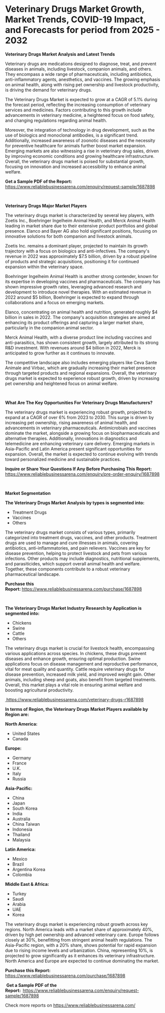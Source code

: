 <p><h1>Veterinary Drugs Market Growth, Market Trends, COVID-19 Impact, and Forecasts for period from 2025 - 2032</h1></p><p><strong>Veterinary Drugs Market Analysis and Latest Trends</strong></p>
<p><p>Veterinary drugs are medications designed to diagnose, treat, and prevent diseases in animals, including livestock, companion animals, and others. They encompass a wide range of pharmaceuticals, including antibiotics, anti-inflammatory agents, anesthetics, and vaccines. The growing emphasis on animal health, along with rising pet ownership and livestock productivity, is driving the demand for veterinary drugs.</p><p>The Veterinary Drugs Market is expected to grow at a CAGR of 5.1% during the forecast period, reflecting the increasing consumption of veterinary services and medicines. Factors contributing to this growth include advancements in veterinary medicine, a heightened focus on food safety, and changing regulations regarding animal health. </p><p>Moreover, the integration of technology in drug development, such as the use of biologics and monoclonal antibodies, is a significant trend. Additionally, increased awareness of zoonotic diseases and the necessity for preventive healthcare for animals further boost market expansion. Emerging markets are also witnessing a rise in veterinary drug sales, driven by improving economic conditions and growing healthcare infrastructure. Overall, the veterinary drugs market is poised for substantial growth, focusing on innovation and increased accessibility to enhance animal welfare.</p></p>
<p><strong>Get a Sample PDF of the Report:&nbsp;</strong> <a href="https://www.reliablebusinessarena.com/enquiry/request-sample/1687898?utm_campaign=3192&utm_medium=2&utm_source=Github&utm_content=ia&utm_term=08032025&utm_id=veterinary-drugs">https://www.reliablebusinessarena.com/enquiry/request-sample/1687898</a></p>
<p>&nbsp;</p>
<p><strong>Veterinary Drugs Major Market Players</strong></p>
<p><p>The veterinary drugs market is characterized by several key players, with Zoetis Inc., Boehringer Ingelheim Animal Health, and Merck Animal Health leading in market share due to their extensive product portfolios and global presence. Elanco and Bayer AG also hold significant positions, focusing on innovative solutions for both companion and livestock animals.</p><p>Zoetis Inc. remains a dominant player, projected to maintain its growth trajectory with a focus on biologics and anti-infectives. The company's revenue in 2022 was approximately $7.5 billion, driven by a robust pipeline of products and strategic acquisitions, positioning it for continued expansion within the veterinary space.</p><p>Boehringer Ingelheim Animal Health is another strong contender, known for its expertise in developing vaccines and pharmaceuticals. The company has shown impressive growth rates, leveraging advanced research and development to introduce novel therapies. With an estimated revenue in 2022 around $5 billion, Boehringer is expected to expand through collaborations and a focus on emerging markets.</p><p>Elanco, concentrating on animal health and nutrition, generated roughly $4 billion in sales in 2022. The company's acquisition strategies are aimed at enhancing its product offerings and capturing a larger market share, particularly in the companion animal sector.</p><p>Merck Animal Health, with a diverse product line including vaccines and anti-parasitics, has shown consistent growth, largely attributed to its strong R&D investment. With revenues around $4 billion in 2022, Merck is anticipated to grow further as it continues to innovate.</p><p>The competitive landscape also includes emerging players like Ceva Sante Animale and Virbac, which are gradually increasing their market presence through targeted products and regional expansions. Overall, the veterinary drugs market is expected to experience robust growth, driven by increasing pet ownership and heightened focus on animal welfare.</p></p>
<p>&nbsp;</p>
<p><strong>What Are The Key Opportunities For Veterinary Drugs Manufacturers?</strong></p>
<p><p>The veterinary drugs market is experiencing robust growth, projected to expand at a CAGR of over 6% from 2023 to 2030. This surge is driven by increasing pet ownership, rising awareness of animal health, and advancements in veterinary pharmaceuticals. Antimicrobials and vaccines dominate the market, alongside a growing focus on biopharmaceuticals and alternative therapies. Additionally, innovations in diagnostics and telemedicine are enhancing veterinary care delivery. Emerging markets in Asia-Pacific and Latin America present significant opportunities for expansion. Overall, the market is expected to continue evolving with trends toward personalized medicine and sustainable practices.</p></p>
<p><strong>Inquire or Share Your Questions If Any Before Purchasing This Report:</strong> <a href="https://www.reliablebusinessarena.com/enquiry/pre-order-enquiry/1687898?utm_campaign=3192&utm_medium=2&utm_source=Github&utm_content=ia&utm_term=08032025&utm_id=veterinary-drugs">https://www.reliablebusinessarena.com/enquiry/pre-order-enquiry/1687898</a></p>
<p>&nbsp;</p>
<p><strong>Market Segmentation</strong></p>
<p><strong>The Veterinary Drugs Market Analysis by types is segmented into:</strong></p>
<p><ul><li>Treatment Drugs</li><li>Vaccines</li><li>Others</li></ul></p>
<p><p>The veterinary drugs market consists of various types, primarily categorized into treatment drugs, vaccines, and other products. Treatment drugs are used to manage and cure illnesses in animals, covering antibiotics, anti-inflammatories, and pain relievers. Vaccines are key for disease prevention, helping to protect livestock and pets from various infections. Other products may include diagnostics, nutritional supplements, and parasiticides, which support overall animal health and welfare. Together, these components contribute to a robust veterinary pharmaceutical landscape.</p></p>
<p><strong>Purchase this Report:&nbsp;</strong><a href="https://www.reliablebusinessarena.com/purchase/1687898?utm_campaign=3192&utm_medium=2&utm_source=Github&utm_content=ia&utm_term=08032025&utm_id=veterinary-drugs">https://www.reliablebusinessarena.com/purchase/1687898</a></p>
<p>&nbsp;</p>
<p><strong>The Veterinary Drugs Market Industry Research by Application is segmented into:</strong></p>
<p><ul><li>Chickens</li><li>Swine</li><li>Cattle</li><li>Others</li></ul></p>
<p><p>The veterinary drugs market is crucial for livestock health, encompassing various applications across species. In chickens, these drugs prevent diseases and enhance growth, ensuring optimal production. Swine applications focus on disease management and reproductive performance, vital for meat quality and quantity. Cattle require veterinary drugs for disease prevention, increased milk yield, and improved weight gain. Other animals, including sheep and goats, also benefit from targeted treatments. Overall, this market plays a vital role in ensuring animal welfare and boosting agricultural productivity.</p></p>
<p><a href="https://www.reliablebusinessarena.com/veterinary-drugs-r1687898?utm_campaign=3192&utm_medium=2&utm_source=Github&utm_content=ia&utm_term=08032025&utm_id=veterinary-drugs">&nbsp;https://www.reliablebusinessarena.com/veterinary-drugs-r1687898</a></p>
<p><strong>In terms of Region, the Veterinary Drugs Market Players available by Region are:</strong></p>
<p>
    <p> <strong> North America: </strong>
        <ul>
            <li>United States</li>
            <li>Canada</li>
        </ul>
        </p> 
    <p> <strong> Europe: </strong>
        <ul>
            <li>Germany</li>
            <li>France</li>
            <li>U.K.</li>
            <li>Italy</li>
            <li>Russia</li>
        </ul>
        </p> 
    <p> <strong> Asia-Pacific: </strong>
        <ul>
            <li>China</li>
            <li>Japan</li>
            <li>South Korea</li>
            <li>India</li>
            <li>Australia</li>
            <li>China Taiwan</li>
            <li>Indonesia</li>
            <li>Thailand</li>
            <li>Malaysia</li>
        </ul>
        </p> 
    <p> <strong> Latin America: </strong>
        <ul>
            <li>Mexico</li>
            <li>Brazil</li>
            <li>Argentina Korea</li>
            <li>Colombia</li>
        </ul>
        </p> 
    <p> <strong> Middle East & Africa: </strong>
        <ul>
            <li>Turkey</li>
            <li>Saudi</li>
            <li>Arabia</li>
            <li>UAE</li>
            <li>Korea</li>
        </ul>
    </p>
    </p>
<p><p>The veterinary drugs market is experiencing robust growth across key regions. North America leads with a market share of approximately 40%, driven by high pet ownership and advanced veterinary care. Europe follows closely at 30%, benefitting from stringent animal health regulations. The Asia-Pacific region, with a 20% share, shows potential for rapid expansion due to rising income levels and urbanization. China, representing 10%, is projected to grow significantly as it enhances its veterinary infrastructure. North America and Europe are expected to continue dominating the market.</p></p>
<p><strong>Purchase this Report: </strong><a href="https://www.reliablebusinessarena.com/purchase/1687898?utm_campaign=3192&utm_medium=2&utm_source=Github&utm_content=ia&utm_term=08032025&utm_id=veterinary-drugs">https://www.reliablebusinessarena.com/purchase/1687898</a></p>
<p>&nbsp;<strong>Get a Sample PDF of the Report:&nbsp;&nbsp;</strong><a href="https://www.reliablebusinessarena.com/enquiry/request-sample/1687898?utm_campaign=3192&utm_medium=2&utm_source=Github&utm_content=ia&utm_term=08032025&utm_id=veterinary-drugs">https://www.reliablebusinessarena.com/enquiry/request-sample/1687898</a></p>
<p><strong></strong></p>
<p>Check more reports on <a href="https://www.reliablebusinessarena.com/?utm_campaign=3192&utm_medium=2&utm_source=Github&utm_content=ia&utm_term=08032025&utm_id=veterinary-drugs">https://www.reliablebusinessarena.com/</a></p>